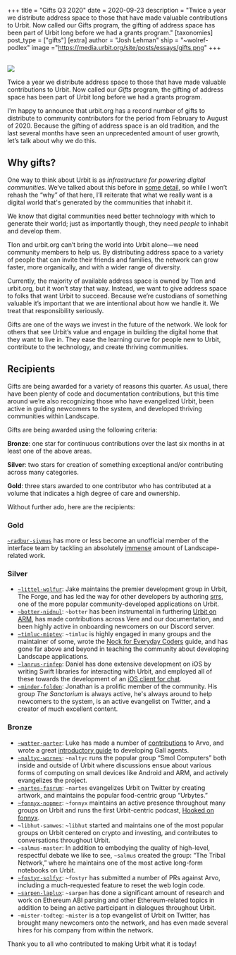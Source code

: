 +++
title = "Gifts Q3 2020"
date = 2020-09-23
description = "Twice a year we distribute address space to those that have made valuable contributions to Urbit. Now called our Gifts program, the gifting of address space has been part of Urbit long before we had a grants program."
[taxonomies]
post_type = ["gifts"]
[extra]
author = "Josh Lehman"
ship = "~wolref-podlex"
image ="https://media.urbit.org/site/posts/essays/gifts.png"
+++

<br>

<img class="ba" src="https://media.urbit.org/site/posts/essays/gifts.png">

<br>

Twice a year we distribute address space to those that have made valuable contributions to Urbit. Now called our *Gifts* program, the gifting of address space has been part of Urbit long before we had a grants program.

I'm happy to announce that urbit.org has a record number of gifts to distribute to community contributors for the period from February to August of 2020. Because the gifting of address space is an old tradition, and the last several months have seen an unprecedented amount of user growth, let’s talk about why we do this.

## Why gifts?
One way to think about Urbit is as *infrastructure for powering digital communities.* We’ve talked about this before in [some detail](https://urbit.org/blog/urbit-is-for-communities/), so while I won’t rehash the “why” of that here, I’ll reiterate that what we really want is a digital world that's generated by the communities that inhabit it.

We know that digital communities need better technology with which to generate their world; just as importantly though, they need *people* to inhabit and develop them. 

Tlon and urbit.org can’t bring the world into Urbit alone—we need community members to help us. By distributing address space to a variety of people that can invite their friends and families, the network can grow faster, more organically, and with a wider range of diversity.

Currently, the majority of available address space is owned by Tlon and urbit.org, but it won’t stay that way. Instead, we want to give address space to folks that want Urbit to succeed. Because we’re custodians of something valuable it’s important that we are intentional about how we handle it. We treat that responsibility seriously.

Gifts are one of the ways we invest in the future of the network. We look for others that see Urbit’s value and engage in building the digital home that they want to live in. They ease the learning curve for people new to Urbit, contribute to the technology, and create thriving communities.

## Recipients
Gifts are being awarded for a variety of reasons this quarter. As usual, there have been plenty of code and documentation contributions, but this time around we’re also recognizing those who have evangelized Urbit, been active in guiding newcomers to the system, and developed thriving communities within Landscape.

Gifts are being awarded using the following criteria: 

**Bronze**: one star for continuous contributions over the last six months in at least one of the above areas.

**Silver**: two stars for creation of something exceptional and/or contributing across many categories.

**Gold**: three stars awarded to one contributor who has contributed at a volume that indicates a high degree of care and ownership.

Without further ado, here are the recipients:

### Gold
[`~radbur-sivmus`](https://github.com/tylershuster) has more or less become an unofficial member of the interface team by tackling an absolutely [immense](https://github.com/urbit/urbit/pulls?q=is%3Apr+author%3Atylershuster+) amount of Landscape-related work.

### Silver
- [`~littel-wolfur`](https://github.com/ryjm): Jake maintains the premier development group in Urbit, The Forge, and has led the way for other developers by authoring [srrs](https://github.com/ryjm/srrs), one of the more popular community-developed applications on Urbit.
- [`~botter-nidnul`](https://github.com/botter-nidnul): `~botter` has been instrumental in furthering [Urbit on ARM](https://botter-nidnul.github.io/), has made contributions across Vere and our documentation, and been highly active in onboarding newcomers on our Discord server.
- [`~timluc-miptev`](https://github.com/timlucmiptev): `~timluc` is highly engaged in many groups and the maintainer of some, wrote the [Nock for Everyday Coders](https://blog.timlucmiptev.space/part1.html) guide, and has gone far above and beyond in teaching the community about developing Landscape applications.
- [`~lanrus-rinfep`](https://github.com/dclelland): Daniel has done extensive development on iOS by writing Swift libraries for interacting with Urbit, and employed all of these towards the development of an [iOS client for chat](https://github.com/dclelland/UrsusChat).
- [`~minder-folden`](https://twitter.com/the_pritchard): Jonathan is a prolific member of the community. His group *The Sanctorium* is always active, he's always around to help newcomers to the system, is an active evangelist on Twitter, and a creator of much excellent content.

### Bronze
- [`~watter-parter`](https://github.com/lukechampine): Luke has made a number of [contributions](https://github.com/urbit/urbit/pulls?q=is%3Apr+is%3Aclosed+author%3Alukechampine) to Arvo, and wrote a great [introductory guide](https://github.com/lukechampine/rote) to developing Gall agents.
- [`~naltyc-wornes`](https://github.com/JohnELester): `~naltyc` runs the popular group “Smol Computers” both inside and outside of Urbit where discussions ensue about various forms of computing on small devices like Android and ARM, and actively evangelizes the project.
- [`~nartes-fasrum`](https://twitter.com/nartesfasrum): `~nartes` evangelizes Urbit on Twitter by creating artwork, and maintains the popular food-centric group “Urbytes.”
- [`~fonnyx-nopmer`](https://twitter.com/fonnyx_nopmer): `~fonnyx` maintains an active presence throughout many groups on Urbit and runs the first Urbit-centric podcast, [Hooked on fonnyx](https://www.twitch.tv/fonnyx).
- `~libhut-samwes`: `~libhut` started and maintains one of the most popular groups on Urbit centered on crypto and investing, and contributes to conversations throughout Urbit. 
- `~salmus-master`: In addition to embodying the quality of high-level, respectful debate we like to see, `~salmus` created the group: “The Tribal Network,” where he maintains one of the most active long-form notebooks on Urbit.
- [`~fostyr-solfyr`](https://github.com/cmarcelo): `~fostyr` has submitted a number of PRs against Arvo, including a much-requested feature to reset the web login code.
- [`~sarpen-laplux`](https://github.com/xiphiness): `~sarpen` has done a significant amount of research and work on Ethereum ABI parsing and other Ethereum-related topics in addition to being an active participant in dialogues throughout Urbit.
- `~mister-todteg`: `~mister` is a top evangelist of Urbit on Twitter, has brought many newcomers onto the network, and has even made several hires for his company from within the network.

Thank you to all who contributed to making Urbit what it is today!
